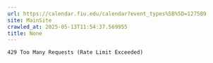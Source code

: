 ```yaml
---
url: https://calendar.fiu.edu/calendar?event_types%5B%5D=127589
site: MainSite
crawled_at: 2025-05-13T11:54:37.569955
title: None
---
```


```
429 Too Many Requests (Rate Limit Exceeded)

```


